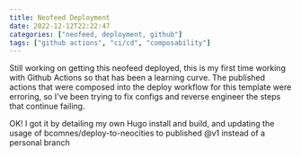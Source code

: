 ```yaml
---
title: Neofeed Deployment
date: 2022-12-12T22:22:47 
categories: ["neofeed, deployment, github"] 
tags: ["github actions", "ci/cd", "composability"]
---
```

Still working on getting this neofeed deployed, this is my first time working with Github Actions so that has been a learning curve. The published actions that were composed into the deploy workflow for this template were erroring, so I've been trying to fix configs and reverse engineer the steps that continue failing.

OK! I got it by detailing my own Hugo install and build, and updating the usage of bcomnes/deploy-to-neocities to published @v1 instead of a personal branch

